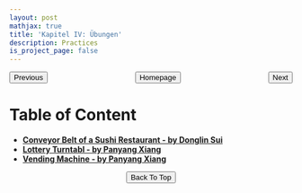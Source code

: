 ```yaml
---
layout: post
mathjax: true
title: 'Kapitel IV: Übungen'
description: Practices
is_project_page: false
---
```



<p style="text-align:center;">
<button type="button" onclick="window.location.href='index.html';">Homepage</button>
<span style="float:left;"><button type="button" onclick="window.location.href='KapIII.html';">Previous</button></span>
<span style="float:right;"><button type="button" onclick="alert('This is the last chapter!')">Next</button></span>
</p>

# **Table of Content**

* [**Conveyor Belt of a Sushi Restaurant - by Donglin Sui**](übung01_SushiBelt.html)
* [**Lottery Turntabl - by Panyang Xiang**](übung02_lotteryTurntable.html)
* [**Vending Machine - by Panyang Xiang**](übung03_vendingMachine.html)


<p style="text-align:center;">
<button type="button" onclick="window.location.href='#top';">Back To Top</button>
<p>
